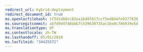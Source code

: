 ```yaml
---
redirect_url: hybrid-deployment
redirect_document_id: true
ms.openlocfilehash: 1f3d1d8dcc82ea1bd8f017ccf5ed844fe9377936
ms.sourcegitcommit: a5fd9d4f46bbb7c539630735ac16e0c786939e5d
ms.translationtype: HT
ms.contentlocale: zh-TW
ms.lasthandoff: 05/01/2019
ms.locfileid: "34425572"
---
```

